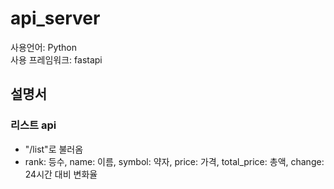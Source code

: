 # api_server

사용언어: Python  
사용 프레임워크: fastapi

## 설명서
### 리스트 api
- "/list"로 불러옴  
- rank: 등수, name: 이름, symbol: 약자, price: 가격, total_price: 총액, change: 24시간 대비 변화율
